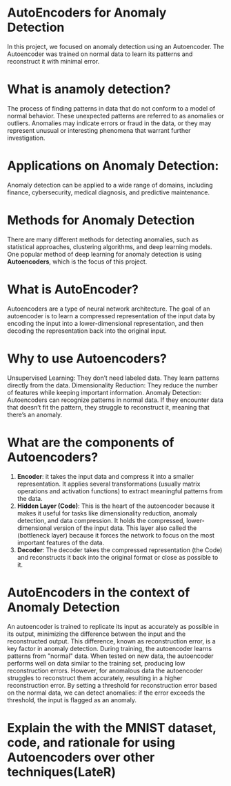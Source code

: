 # AutoEncoders for Anomaly Detection
In this project, we focused on anomaly detection using an Autoencoder. The Autoencoder was trained on normal data to learn its patterns and reconstruct it with minimal error.

# What is anamoly detection?
The process of finding patterns in data that do not conform to a model of normal behavior.  These unexpected patterns are referred to as anomalies or outliers. Anomalies may indicate errors or fraud in the data, or they may represent unusual or interesting phenomena that warrant further investigation.

# Applications on Anomaly Detection:
Anomaly detection can be applied to a wide range of domains, including finance, cybersecurity, medical diagnosis, and predictive maintenance. 

# Methods for Anomaly Detection
There are many different methods for detecting anomalies, such as statistical approaches, clustering algorithms, and deep learning models. One popular method of deep learning for anomaly detection is using **Autoencoders**, which is the focus of this project.

# What is AutoEncoder? 
Autoencoders are a type of neural network architecture. The goal of an autoencoder is to learn a compressed representation of the input data by encoding the input into a lower-dimensional representation, and then decoding the representation back into the original input.

# Why to use Autoencoders?
Unsupervised Learning: They don’t need labeled data. They learn patterns directly from the data.
Dimensionality Reduction: They reduce the number of features while keeping important information.
Anomaly Detection: Autoencoders can recognize patterns in normal data. If they encounter data that doesn’t fit the pattern, they struggle to reconstruct it, meaning that there’s an anomaly.

# What are the components of Autoencoders?
1. **Encoder**: it takes the input data and compress it into a smaller representation. It applies several transformations (usually matrix operations and activation functions) to extract meaningful patterns from the data.
2. **Hidden Layer (Code)**: This is the heart of the autoencoder because it makes it useful for tasks like dimensionality reduction, anomaly detection, and data compression. It holds the compressed, lower-dimensional version of the input data. This layer also called the (bottleneck layer) because it forces the network to focus on the most important features of the data.  
3. **Decoder**: The decoder takes the compressed representation (the Code) and reconstructs it back into the original format or close as possible to it.  

# AutoEncoders in the context of Anomaly Detection
An autoencoder is trained to replicate its input as accurately as possible in its output, minimizing the difference between the input and the reconstructed output. This difference, known as reconstruction error, is a key factor in anomaly detection. During training, the autoencoder learns patterns from "normal" data. When tested on new data, the autoencoder performs well on data similar to the training set, producing low reconstruction errors. However, for anomalous data the autoencoder struggles to reconstruct them accurately, resulting in a higher reconstruction error. By setting a threshold for reconstruction error based on the normal data, we can detect anomalies: if the error exceeds the threshold, the input is flagged as an anomaly. 

# Explain the with the MNIST dataset, code, and rationale for using Autoencoders over other techniques(LateR)















